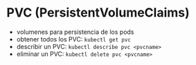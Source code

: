 # PVC (PersistentVolumeClaims)
- volumenes para persistencia de los pods
- obtener todos los PVC: `kubectl get pvc`
- describir un PVC: `kubectl describe pvc <pvcname>`
- eliminar un PVC: `kubectl delete pvc <pvcname>`